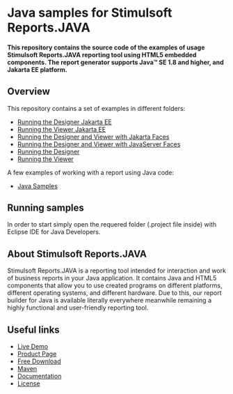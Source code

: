 # Java samples for Stimulsoft Reports.JAVA

#### This repository contains the source code of the examples of usage Stimulsoft Reports.JAVA reporting tool using HTML5 embedded components. The report generator supports Java™ SE 1.8 and higher, and Jakarta EE platform.

## Overview
This repository contains a set of examples in different folders:
* [Running the Designer Jakarta EE](https://github.com/stimulsoft/Samples-Reports.JAVA-for-Java-SE-and-Jakarta-EE/tree/master/Running%20the%20Designer%20Jakarta%20EE)
* [Running the Viewer Jakarta EE](https://github.com/stimulsoft/Samples-Reports.JAVA-for-Java-SE-and-Jakarta-EE/tree/master/Running%20the%20Viewer%20Jakarta%20EE)
* [Running the Designer and Viewer with Jakarta Faces](https://github.com/stimulsoft/Samples-Reports.JAVA-for-Java-SE-and-Jakarta-EE/tree/master/Running%20the%20Designer%20and%20Viewer%20with%20Jakarta%20Faces)
* [Running the Designer and Viewer with JavaServer Faces](https://github.com/stimulsoft/Samples-Reports.JAVA-for-Java-SE-and-Jakarta-EE/tree/master/Running%20the%20Designer%20and%20Viewer%20with%20JavaServer%20Faces)
* [Running the Designer](https://github.com/stimulsoft/Samples-Reports.JAVA-for-Java-SE-and-Jakarta-EE/tree/master/Running%20the%20Designer)
* [Running the Viewer](https://github.com/stimulsoft/Samples-Reports.JAVA-for-Java-SE-and-Jakarta-EE/tree/master/Running%20the%20Viewer)

A few examples of working with a report using Java code:
* [Java Samples](https://github.com/stimulsoft/Samples-Reports.JAVA-for-Java-SE-and-Jakarta-EE/tree/master/samples/src/com/stimulsoft/samples)

## Running samples
In order to start simply open the requered folder (.project file inside) with Eclipse IDE for Java Developers.

## About Stimulsoft Reports.JAVA
Stimulsoft Reports.JAVA is a reporting tool intended for interaction and work of business reports in your Java application. It contains Java and HTML5 components that allow you to use created programs on different platforms, different operating systems, and different hardware. Due to this, our report builder for Java is available literally everywhere meanwhile remaining a highly functional and user-friendly reporting tool.

## Useful links
* [Live Demo](http://demo.stimulsoft.com/#Net)
* [Product Page](https://www.stimulsoft.com/en/products/reports-java)
* [Free Download](https://www.stimulsoft.com/en/downloads)
* [Maven](https://search.maven.org/#search%7Cgav%7C1%7Cg%3A%22com.stimulsoft%22%20AND%20a%3A%22stimulsoft-reports-libs%22)
* [Documentation](https://www.stimulsoft.com/en/documentation/online/programming-manual/reports_java.htm)
* [License](LICENSE.md)
